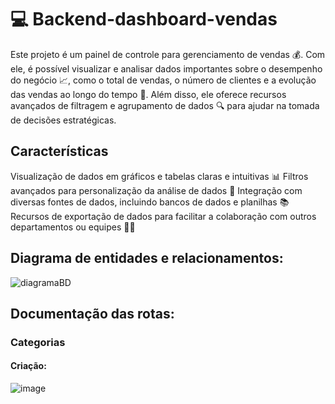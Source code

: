 # 💻 Backend-dashboard-vendas

Este projeto é um painel de controle para gerenciamento de vendas 💰. Com ele, é possível visualizar e analisar dados importantes sobre o desempenho do negócio 📈, como o total de vendas, o número de clientes e a evolução das vendas ao longo do tempo 📅. Além disso, ele oferece recursos avançados de filtragem e agrupamento de dados 🔍 para ajudar na tomada de decisões estratégicas.

## Características

Visualização de dados em gráficos e tabelas claras e intuitivas 📊
Filtros avançados para personalização da análise de dados 🔧
Integração com diversas fontes de dados, incluindo bancos de dados e planilhas 📚
Recursos de exportação de dados para facilitar a colaboração com outros departamentos ou equipes 💼🤝

## Diagrama de entidades e relacionamentos:

![diagramaBD](https://user-images.githubusercontent.com/50452655/217887055-81d4b8f7-68ee-4514-b31e-4f8623b30037.png)

## Documentação das rotas:

### Categorias

#### Criação: 
![image](https://user-images.githubusercontent.com/50452655/218283964-fd74a3d7-5325-4904-8201-4a8a7063e832.png)
